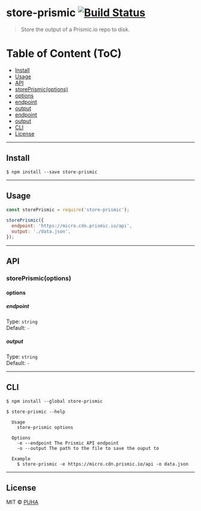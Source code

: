 # store-prismic [![Build Status](https://travis-ci.org/puhastudio/store-prismic.svg?branch=master)](https://travis-ci.org/puhastudio/store-prismic)

> Store the output of a Prismic.io repo to disk.

Table of Content (ToC)
=====================

* [Install](#install)
* [Usage](#usage)
* [API](#api)
* [storePrismic(options)](#store-prismic-options)
* [options](#options)
* [endpoint](#endpoint)
* [output](#output)
* [endpoint](#endpoint)
* [output](#output)
* [CLI](#cli)
* [License](#license)

---

## Install

```
$ npm install --save store-prismic
```

---

## Usage

```js
const storePrismic = require('store-prismic');

storePrismic({
  endpoint: 'https://micro.cdn.prismic.io/api',
  output: './data.json',
});
```

---

## API

### storePrismic(options)

#### options

##### endpoint

Type: `string`<br>
Default: `-`

##### output

Type: `string`<br>
Default: `-`

---

## CLI

```
$ npm install --global store-prismic
```

```
$ store-prismic --help

  Usage
    store-prismic options

  Options
    -e --endpoint The Prismic API endpoint
    -o --output The path to the file to save the ouput to

  Example
    $ store-prismic -e https://micro.cdn.prismic.io/api -o data.json
```

---

## License

MIT © [PUHA](https://github.com/puhastudio)
